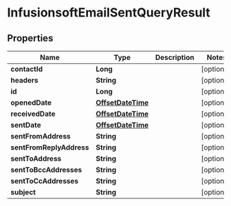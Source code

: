 
# InfusionsoftEmailSentQueryResult

## Properties
Name | Type | Description | Notes
------------ | ------------- | ------------- | -------------
**contactId** | **Long** |  |  [optional]
**headers** | **String** |  |  [optional]
**id** | **Long** |  |  [optional]
**openedDate** | [**OffsetDateTime**](OffsetDateTime.md) |  |  [optional]
**receivedDate** | [**OffsetDateTime**](OffsetDateTime.md) |  |  [optional]
**sentDate** | [**OffsetDateTime**](OffsetDateTime.md) |  |  [optional]
**sentFromAddress** | **String** |  |  [optional]
**sentFromReplyAddress** | **String** |  |  [optional]
**sentToAddress** | **String** |  |  [optional]
**sentToBccAddresses** | **String** |  |  [optional]
**sentToCcAddresses** | **String** |  |  [optional]
**subject** | **String** |  |  [optional]




